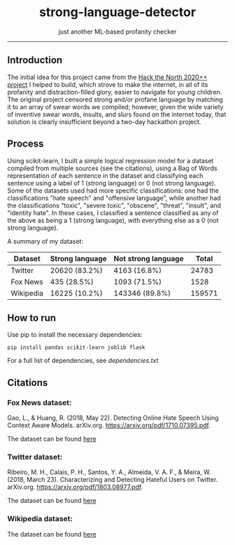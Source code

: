 <h1 align="center">strong-language-detector</h1>
<p align="center">just another ML-based profanity checker</p>

---
## Introduction
The initial idea for this project came from the [Hack the North 2020++ project](https://github.com/j985chen/Purity) I helped to build, which strove to make the internet, in all of its profanity and distraction-filled glory, easier to navigate for young children. 
The original project censored strong and/or profane language by matching it to an array of swear words we compiled; however, given the wide variety of inventive swear words, insults, and slurs found on the internet today, that solution is clearly insufficient beyond a two-day hackathon project.

## Process
Using scikit-learn, I built a simple logical regression model for a dataset compiled from multiple sources (see the citations), using a Bag of Words representation of each sentence in the dataset and classifying each sentence using a label of 1 (strong language) or 0 (not strong language).
Some of the datasets used had more specific classifications: one had the classifications "hate speech" and "offensive language", while another had the classifications "toxic", "severe toxic", "obscene", "threat", "insult", and "identity hate". 
In these cases, I classified a sentence classified as any of the above as being a 1 (strong language), with everything else as a 0 (not strong language).

A summary of my dataset:

| Dataset   | Strong language | Not strong language | Total  |
| --------- | --------------- | ------------------- | ------ |
| Twitter   | 20620 (83.2%)   | 4163 (16.8%)        | 24783  |
| Fox News  | 435 (28.5%)     | 1093 (71.5%)        | 1528   |
| Wikipedia | 16225 (10.2%)   | 143346 (89.8%)      | 159571 |

## How to run
Use pip to install the necessary dependencies:

`pip install pandas scikit-learn joblib flask`

For a full list of dependencies, see _dependencies.txt_

## Citations
### Fox News dataset:
Gao, L., &amp; Huang, R. (2018, May 22). Detecting Online Hate Speech Using Context Aware Models. arXiv.org. https://arxiv.org/pdf/1710.07395.pdf. 

The dataset can be found [here](https://github.com/sjtuprog/fox-news-comments)

### Twitter dataset: 
Ribeiro, M. H., Calais, P. H., Santos, Y. A., Almeida, V. A. F., &amp; Meira, W. (2018, March 23). Characterizing and Detecting Hateful Users on Twitter. arXiv.org. https://arxiv.org/pdf/1803.08977.pdf. 

The dataset can be found [here](https://github.com/manoelhortaribeiro/HatefulUsersTwitter)

### Wikipedia dataset:
The dataset can be found [here](https://www.kaggle.com/c/jigsaw-toxic-comment-classification-challenge/data)
